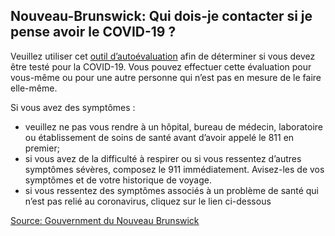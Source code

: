 ## Nouveau-Brunswick: Qui dois-je contacter si je pense avoir le COVID-19 ?

Veuillez utiliser cet [outil d’autoévaluation](https://www2.gnb.ca/content/gnb/fr/ministeres/bmhc/maladies_transmissibles/content/maladies_respiratoires/coronavirus.html) afin de déterminer si vous devez être testé pour la COVID-19. Vous pouvez effectuer cette évaluation pour vous-même ou pour une autre personne qui n’est pas en mesure de le faire elle-même.

Si vous avez des symptômes :

- veuillez ne pas vous rendre à un hôpital, bureau de médecin, laboratoire ou établissement de soins de santé avant d’avoir appelé le 811 en premier;
- si vous avez de la difficulté à respirer ou si vous ressentez d’autres symptômes sévères, composez le 911 immédiatement. Avisez-les de vos symptômes et de votre historique de voyage.
- si vous ressentez des symptômes associés à un problème de santé qui n’est pas relié au coronavirus, cliquez sur le lien ci-dessous

[Source: Gouvernment du Nouveau Brunswick](https://www2.gnb.ca/content/gnb/fr/ministeres/bmhc/maladies_transmissibles/content/maladies_respiratoires/coronavirus.html)
